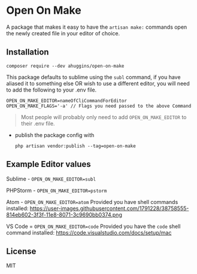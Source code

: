 # Open On Make

A package that makes it easy to have the `artisan make:` commands open the newly created file in your editor of choice.

## Installation

`composer require --dev ahuggins/open-on-make`

This package defaults to sublime using the `subl` command, if you have aliased it to something else OR wish to use a different editor, you will need to add the following to your .env file.

```
OPEN_ON_MAKE_EDITOR=nameOfCliCommandForEditor
OPEN_ON_MAKE_FLAGS='-a' // Flags you need passed to the above Command
```

> Most people will probably only need to add `OPEN_ON_MAKE_EDITOR` to their .env file.

- publish the package config with 

  `php artisan vendor:publish --tag=open-on-make`

## Example Editor values

Sublime - `OPEN_ON_MAKE_EDITOR=subl`

PHPStorm - `OPEN_ON_MAKE_EDITOR=pstorm`

Atom - `OPEN_ON_MAKE_EDITOR=atom` Provided you have shell commands installed: https://user-images.githubusercontent.com/1791228/38758555-814eb602-3f3f-11e8-8071-3c9690bb0374.png

VS Code = `OPEN_ON_MAKE_EDITOR=code` Provided you have the `code` shell command installed: https://code.visualstudio.com/docs/setup/mac

## License

MIT




